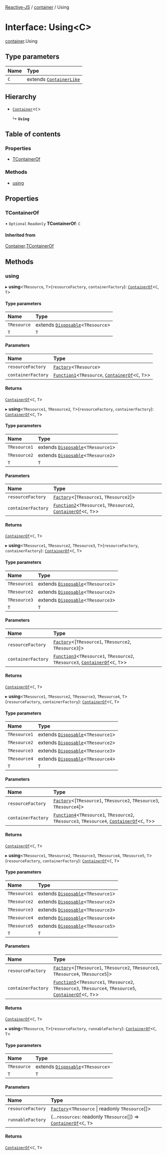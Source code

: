 [Reactive-JS](../README.md) / [container](../modules/container.md) / Using

# Interface: Using<C\>

[container](../modules/container.md).Using

## Type parameters

| Name | Type |
| :------ | :------ |
| `C` | extends [`ContainerLike`](container.ContainerLike.md) |

## Hierarchy

- [`Container`](container.Container.md)<`C`\>

  ↳ **`Using`**

## Table of contents

### Properties

- [TContainerOf](container.Using.md#tcontainerof)

### Methods

- [using](container.Using.md#using)

## Properties

### TContainerOf

• `Optional` `Readonly` **TContainerOf**: `C`

#### Inherited from

[Container](container.Container.md).[TContainerOf](container.Container.md#tcontainerof)

## Methods

### using

▸ **using**<`TResource`, `T`\>(`resourceFactory`, `containerFactory`): [`ContainerOf`](../modules/container.md#containerof)<`C`, `T`\>

#### Type parameters

| Name | Type |
| :------ | :------ |
| `TResource` | extends [`Disposable`](../classes/disposable.Disposable.md)<`TResource`\> |
| `T` | `T` |

#### Parameters

| Name | Type |
| :------ | :------ |
| `resourceFactory` | [`Factory`](../modules/functions.md#factory)<`TResource`\> |
| `containerFactory` | [`Function1`](../modules/functions.md#function1)<`TResource`, [`ContainerOf`](../modules/container.md#containerof)<`C`, `T`\>\> |

#### Returns

[`ContainerOf`](../modules/container.md#containerof)<`C`, `T`\>

▸ **using**<`TResource1`, `TResource2`, `T`\>(`resourceFactory`, `containerFactory`): [`ContainerOf`](../modules/container.md#containerof)<`C`, `T`\>

#### Type parameters

| Name | Type |
| :------ | :------ |
| `TResource1` | extends [`Disposable`](../classes/disposable.Disposable.md)<`TResource1`\> |
| `TResource2` | extends [`Disposable`](../classes/disposable.Disposable.md)<`TResource2`\> |
| `T` | `T` |

#### Parameters

| Name | Type |
| :------ | :------ |
| `resourceFactory` | [`Factory`](../modules/functions.md#factory)<[`TResource1`, `TResource2`]\> |
| `containerFactory` | [`Function2`](../modules/functions.md#function2)<`TResource1`, `TResource2`, [`ContainerOf`](../modules/container.md#containerof)<`C`, `T`\>\> |

#### Returns

[`ContainerOf`](../modules/container.md#containerof)<`C`, `T`\>

▸ **using**<`TResource1`, `TResource2`, `TResource3`, `T`\>(`resourceFactory`, `containerFactory`): [`ContainerOf`](../modules/container.md#containerof)<`C`, `T`\>

#### Type parameters

| Name | Type |
| :------ | :------ |
| `TResource1` | extends [`Disposable`](../classes/disposable.Disposable.md)<`TResource1`\> |
| `TResource2` | extends [`Disposable`](../classes/disposable.Disposable.md)<`TResource2`\> |
| `TResource3` | extends [`Disposable`](../classes/disposable.Disposable.md)<`TResource3`\> |
| `T` | `T` |

#### Parameters

| Name | Type |
| :------ | :------ |
| `resourceFactory` | [`Factory`](../modules/functions.md#factory)<[`TResource1`, `TResource2`, `TResource3`]\> |
| `containerFactory` | [`Function3`](../modules/functions.md#function3)<`TResource1`, `TResource2`, `TResource3`, [`ContainerOf`](../modules/container.md#containerof)<`C`, `T`\>\> |

#### Returns

[`ContainerOf`](../modules/container.md#containerof)<`C`, `T`\>

▸ **using**<`TResource1`, `TResource2`, `TResource3`, `TResource4`, `T`\>(`resourceFactory`, `containerFactory`): [`ContainerOf`](../modules/container.md#containerof)<`C`, `T`\>

#### Type parameters

| Name | Type |
| :------ | :------ |
| `TResource1` | extends [`Disposable`](../classes/disposable.Disposable.md)<`TResource1`\> |
| `TResource2` | extends [`Disposable`](../classes/disposable.Disposable.md)<`TResource2`\> |
| `TResource3` | extends [`Disposable`](../classes/disposable.Disposable.md)<`TResource3`\> |
| `TResource4` | extends [`Disposable`](../classes/disposable.Disposable.md)<`TResource4`\> |
| `T` | `T` |

#### Parameters

| Name | Type |
| :------ | :------ |
| `resourceFactory` | [`Factory`](../modules/functions.md#factory)<[`TResource1`, `TResource2`, `TResource3`, `TResource4`]\> |
| `containerFactory` | [`Function4`](../modules/functions.md#function4)<`TResource1`, `TResource2`, `TResource3`, `TResource4`, [`ContainerOf`](../modules/container.md#containerof)<`C`, `T`\>\> |

#### Returns

[`ContainerOf`](../modules/container.md#containerof)<`C`, `T`\>

▸ **using**<`TResource1`, `TResource2`, `TResource3`, `TResource4`, `TResource5`, `T`\>(`resourceFactory`, `containerFactory`): [`ContainerOf`](../modules/container.md#containerof)<`C`, `T`\>

#### Type parameters

| Name | Type |
| :------ | :------ |
| `TResource1` | extends [`Disposable`](../classes/disposable.Disposable.md)<`TResource1`\> |
| `TResource2` | extends [`Disposable`](../classes/disposable.Disposable.md)<`TResource2`\> |
| `TResource3` | extends [`Disposable`](../classes/disposable.Disposable.md)<`TResource3`\> |
| `TResource4` | extends [`Disposable`](../classes/disposable.Disposable.md)<`TResource4`\> |
| `TResource5` | extends [`Disposable`](../classes/disposable.Disposable.md)<`TResource5`\> |
| `T` | `T` |

#### Parameters

| Name | Type |
| :------ | :------ |
| `resourceFactory` | [`Factory`](../modules/functions.md#factory)<[`TResource1`, `TResource2`, `TResource3`, `TResource4`, `TResource5`]\> |
| `containerFactory` | [`Function5`](../modules/functions.md#function5)<`TResource1`, `TResource2`, `TResource3`, `TResource4`, `TResource5`, [`ContainerOf`](../modules/container.md#containerof)<`C`, `T`\>\> |

#### Returns

[`ContainerOf`](../modules/container.md#containerof)<`C`, `T`\>

▸ **using**<`TResource`, `T`\>(`resourceFactory`, `runnableFactory`): [`ContainerOf`](../modules/container.md#containerof)<`C`, `T`\>

#### Type parameters

| Name | Type |
| :------ | :------ |
| `TResource` | extends [`Disposable`](../classes/disposable.Disposable.md)<`TResource`\> |
| `T` | `T` |

#### Parameters

| Name | Type |
| :------ | :------ |
| `resourceFactory` | [`Factory`](../modules/functions.md#factory)<`TResource` \| readonly `TResource`[]\> |
| `runnableFactory` | (...`resources`: readonly `TResource`[]) => [`ContainerOf`](../modules/container.md#containerof)<`C`, `T`\> |

#### Returns

[`ContainerOf`](../modules/container.md#containerof)<`C`, `T`\>
